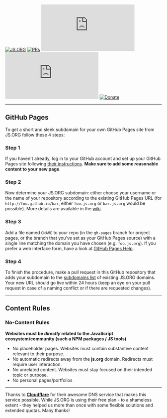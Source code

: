 [![JS.ORG](https://img.shields.io/badge/js.org-+-FFE70B.svg?style=flat-square)](http://js.org)
[![PRs](https://img.shields.io/github/issues-pr-closed-raw/js-org/js.org.svg?style=flat-square&colorB=FFE70B&label=pull%20requests)](https://github.com/js-org/js.org/pulls?q=is%3Apr+is%3Aclosed+label%3Aadd)
[![Contributors](https://img.shields.io/github/contributors-anon/js-org/js.org?color=FFE70B&style=flat-square)](https://github.com/js-org/js.org/graphs/contributors)
[![Activity](https://img.shields.io/github/commit-activity/m/js-org/js.org?color=FFE70B&style=flat-square)](https://github.com/js-org/js.org/pulse/monthly)
[![Donate](https://img.shields.io/badge/Donate-for_registrar_fees-1F87FF.svg?style=flat-square&logo=open-collective&logoColor=fff)](https://opencollective.com/js-org)

---

## GitHub Pages

To get a short and sleek subdomain for your own GitHub Pages site from JS.ORG follow these 4 steps:

### Step 1

If you haven't already, log in to your GitHub account and set up your GitHub Pages site following [their instructions](https://pages.github.com). **Make sure to add some reasonable content to your new page**.

### Step 2

Now determine your JS.ORG subdomain: either choose your username or the name of your repository according to the existing GitHub Pages URL (for `http://foo.github.io/bar`, either `foo.js.org` or `bar.js.org` would be possible). More details are available in the [wiki](https://github.com/js-org/js.org/wiki).

### Step 3

Add a file named `CNAME` to your repo (in the `gh-pages` branch for project pages, or the branch that you've set as your GitHub Pages source) with a single line matching the domain you have chosen (e.g. `foo.js.org`). If you prefer a web interface form, have a look at [GitHub Pages Help](https://help.github.com/articles/adding-or-removing-a-custom-domain-for-your-github-pages-site).

### Step 4

To finish the procedure, make a pull request in this GitHub repository that adds your subdomain to the [subdomains list](https://github.com/js-org/js.org/blob/master/cnames_active.js) of existing JS.ORG domains. Your new URL should go live within 24 hours (keep an eye on your pull request in case of a naming conflict or if there are requested changes).

---

## Content Rules

### No-Content Rules
**Websites must be *directly* related to the JavaScript ecosystem/community (such a NPM packages / JS tools)**
- No placeholder pages. Websites must contain substantive content relevant to their purpose.
- No automatic redirects away from the **js.org** domain. Redirects must require user interaction.
- No unrelated content. Websites must stay focused on their intended topic or purpose.
- No personal pages/portfolios

---

Thanks to **[Cloudflare](https://www.cloudflare.com)** for their awesome DNS service that makes this service possible. While JS.ORG is using their free plan - to a shameless extent - they helped us more than once with some flexible solutions and extended quotas. Many thanks!
